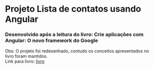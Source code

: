 # Projeto Lista de contatos usando Angular
### Desenvolvido após a leitura do livro: Crie aplicações com Angular: O novo framework do Google

Obs: O projeto foi redesenhado, contudo os conceitos apresentados no livro foram mantidos.  
Link para livro: [livro](https://www.casadocodigo.com.br/products/livro-angular)
